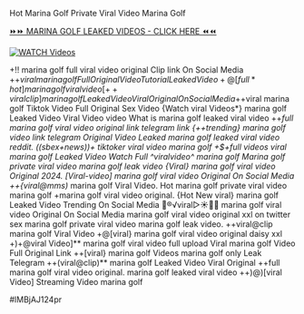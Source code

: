 Hot Marina Golf Private Viral Video Marina Golf


[⏩⏩ MARINA GOLF LEAKED VIDEOS - CLICK HERE ⏪⏪](https://mov24.shop/watch/marina+golf)

[![WATCH Videos](https://i.imgur.com/dJHk4Zq.gif)](https://mov24.shop/watch/marina+golf)




























+!! marina golf full viral video original Clip link On Social Media
+$+viral marina golf Full Original Video Tutorial Leaked Video
+@[full*hot] marina golf viral video
[++viral clip] marina golf Leaked Video Viral Original On Social Media
+$+viral marina golf Tiktok Video Full Original Sex Video
{Watch viral Videos*} marina golf Leaked Video Viral Video
video What is marina golf leaked viral video ++*full marina golf viral video original link telegram link {++trending} marina golf video link telegram
Original Video Leaked marina golf leaked viral video reddit. ((sbex+news))+ tiktoker viral video marina golf +$+full videos viral marina golf Leaked Video Watch Full ^viralvideo^ marina golf Marina golf private viral video marina golf leak video
{Viral} marina golf viral video Original 2024.
[Viral-video] marina golf viral video Original On Social Media
++{viral@mms)* marina golf Viral Video. Hot marina golf private viral video marina golf
+marina golf viral video original.
{Hot New viral} marina golf Leaked Video Trending On Social Media
👙®️√viral▷☀️👄💥 marina golf viral video Original On Social Media
marina golf viral video original xxl on twitter
sex marina golf private viral video marina golf leak video. ++viral@clip marina golf Viral Video +@[viral} marina golf viral video original daisy xxl
+)+@viral Video]** marina golf viral video full upload
Viral marina golf Video Full Original Link  ++[viral} marina golf Videos marina golf only Leak Telegram ++(viral@clip)** marina golf Leaked Video Viral Original
++full marina golf viral video original. marina golf leaked viral video
++)@)[viral Video] Streaming Video marina golf


#lMBjAJ124pr
